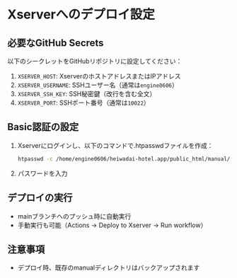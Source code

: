 # Xserverへのデプロイ設定

## 必要なGitHub Secrets

以下のシークレットをGitHubリポジトリに設定してください：

1. `XSERVER_HOST`: XserverのホストアドレスまたはIPアドレス
2. `XSERVER_USERNAME`: SSHユーザー名（通常は`engine0606`）
3. `XSERVER_SSH_KEY`: SSH秘密鍵（改行を含む全文）
4. `XSERVER_PORT`: SSHポート番号（通常は`10022`）

## Basic認証の設定

1. Xserverにログインし、以下のコマンドで.htpasswdファイルを作成：
   ```bash
   htpasswd -c /home/engine0606/heiwadai-hotel.app/public_html/manual/.htpasswd ユーザー名
   ```

2. パスワードを入力

## デプロイの実行

- mainブランチへのプッシュ時に自動実行
- 手動実行も可能（Actions → Deploy to Xserver → Run workflow）

## 注意事項

- デプロイ時、既存のmanualディレクトリはバックアップされます